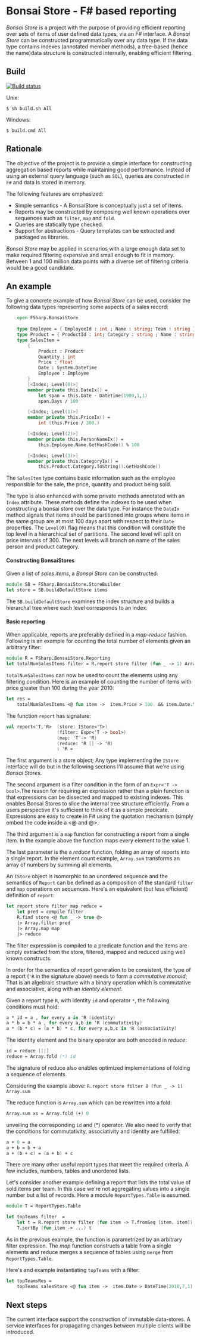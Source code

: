 Bonsai Store - F# based reporting
==============================================================
*Bonsai Store* is a project with the purpose of providing efficient reporting over sets of items of user defined data types, via an F# interface. A *Bonsai Store* can be constructed programmatically over any data type. If the data type contains indexes (annotated member methods), a tree-based (hence the name)data structure is constructed internally, enabling efficient filtering.

## Build ##
[![Build status](https://ci.appveyor.com/api/projects/status/6m12l77v5pn7re4e/branch/master?svg=true)](https://ci.appveyor.com/project/jobjo/bonsaistore/branch/master)

Unix:   
```
$ sh build.sh All
```
Windows:
```
$ build.cmd All
```

## Rationale  ##
The objective of the project is to provide a simple interface for constructing aggregation based reports while maintaining good performance. 
Instead of using an external query language (such as `SQL`), queries are constructed in `F#` and data is stored in memory.

The following features are emphasized:
* Simple semantics - A BonsaiStore is conceptually just a set of items.
* Reports may be constructed by composing well known operations over sequences such as  `filter`,   `map` and `fold`.
* Queries are statically type checked.
* Support for abstractions - Query templates can be extracted and packaged as libraries.

*Bonsai Store* may be applied in scenarios with a large enough data set to make required filtering expensive and small enough to fit in memory. Between 1 and 100 million data points with a diverse set of filtering criteria would be a good candidate.

## An example ##

To give a concrete example of how *Bonsai Store* can be used, consider the following data types representing some aspects of a sales record:

```fsharp
    open FSharp.BonsaiStore
    
    type Employee = { EmployeeId : int ; Name : string; Team : string }
    type Product = { ProductId : int; Category : string ; Name : string }
    type SalesItem = 
        {
            Product : Product
            Quantity : int
            Price : float
            Date : System.DateTime
            Employee : Employee 
        }
        [<Index; Level(0)>]
        member private this.DateIx() = 
            let span = this.Date - DateTime(1900,1,1)
            span.Days / 100

        [<Index; Level(1)>]
        member private this.PriceIx() = 
            int (this.Price / 300.)

        [<Index; Level(2)>]
        member private this.PersonNameIx() = 
            this.Employee.Name.GetHashCode() % 100

        [<Index; Level(3)>]
        member private this.CategoryIx() = 
            this.Product.Category.ToString().GetHashCode()
```

The `SalesItem` type contains basic information such as the employee responsible for the sale, the price, quantity and product being sold.

The type is also enhanced with some private methods annotated with an `Index` attribute. These methods define the indexes to be used when constructing a bonsai store over the data type. For instance the `DateIx` method signals that items should be partitioned into groups where items in the same group are at most 100 days apart with respect to their `Date` properties. The `Level(0)` flag means that this condition will constitute the top level in a hierarchical set of partitions. The second level will split on price intervals of 300. The next levels will branch on name of the sales person and product category.

#### Constructing BonsaiStores
Given a list of *sales items*, a *Bonsai Store* can be constructed:

```fsharp
module SB = FSharp.BonsaiStore.StoreBuilder
let store = SB.buildDefaultStore items
```
The `SB.buildDefaultStore` examines the index structure and builds a hierarchal tree where each level corresponds to an index.

#### Basic reporting
When applicable, reports are preferably defined in a *map-reduce* fashion. Following is an example for counting the total number of elements given an arbitrary filter:

```fsharp
module R = FSharp.BonsaiStore.Reporting
let totalNumSalesItems filter = R.report store filter (fun _ -> 1) Array.sum
```

`totalNumSalesItems` can now be used to count the elements using any filtering condition. Here is an example of counting the number of items with price greater than 100 during the year 2010:

```fsharp
let res =
    totalNumSalesItems <@ fun item ->  item.Price > 100. && item.Date.Year = 2010 @>
```
The function `report` has signature:

```fsharp
val report<'T,'R>  (store: IStore<'T>) 
                   (filter: Expr<'T -> bool>) 
                   (map: 'T -> 'R) 
                   (reduce: 'R [] -> 'R) 
                   : 'R =
```

The first argument is a store object; Any type implementing the `IStore` interface will do but in the following sections I'll assume that we're using *Bonsai Stores*.

The second argument is a filter condition in the form of an `Expr<'T -> bool>`.The reason for requiring an expression rather than a plain function is that expressions can be dissected and mapped to existing indexes. This enables Bonsai Stores to slice the internal tree structure efficiently. From a users perspective it's sufficient to think of it as a simple predicate. Expressions are easy to create in F# using the quotation mechanism (simply embed the code inside a <@ and @>.

The third argument is a `map` function for constructing a report from a single item. In the example above the function maps every element to the value 1. 

The last parameter is the a *reduce* function, folding an array of reports into a single report. In the element count example, `Array.sum` transforms an array of numbers by summing all elements.

An `IStore` object is isomorphic to an unordered sequence and the semantics of `Report` can be defined as a composition of the standard `filter` and `map` operations on sequences. Here's an equivalent (but less efficient) definition of `report`:

```fsharp
let report store filter map reduce = 
    let pred = compile filter
    R.find store <@ fun _ -> true @>
    |> Array.filter pred
    |> Array.map map 
    |> reduce
```
The filter expression is compiled to a predicate function and the items are simply extracted from the store, filtered, mapped and reduced using well known constructs.

In order for the semantics of report generation to be consistent, the type of a report (`'R` in the signature above) needs to form a *commutative monoid*; That is an algebraic structure with a binary operation which is commutative and associative, along with an *identity element*. 

Given a report type `R`, with identity `id` and operator `*`, the following conditions must hold:

```fsharp
a * id = a , for every a in 'R (identity)
a * b = b * a , for every a,b in 'R (commutativity)
a * (b * c) = (a * b) * c, for every a,b,c in 'R (associativity)
```
The identity element and the binary operator are both encoded in *reduce*:

```fsharp
id = reduce [||]
reduce = Array.fold (*) id
```
The signature of reduce also enables optimized implementations of folding a sequence of elements.

Considering the example above: `R.report store filter 0 (fun _ -> 1) Array.sum`

The reduce function is `Array.sum` which can be rewritten into a fold:

```fsharp
Array.sum xs = Array.fold (+) 0
```
unveiling the corresponding `id` and (*) operator. We also need to verify  that the conditions for commutativity, associativity and identity are fulfilled:

```fsharp
a + 0 = a
a + b = b + a
a + (b + c) = (a + b) + c
```
There are many other useful report types that meet the required criteria. A few includes, numbers, tables and unordered lists.

Let's consider another example defining a report that lists the total value of sold items per team. In this case we're not aggregating values into a single number but a list of records. Here a module `ReportTypes.Table` is assumed.

```fsharp
module T = ReportTypes.Table

let topTeams filter  =
    let t = R.report store filter (fun item -> T.fromSeq [item. item]) T.merge
    T.sortBy (fun item -> ...) t
```
As in the previous example, the function is parametrized by an arbitrary filter expression. The *map* function constructs a table from a single elements and reduce merges a sequence of tables using `merge` from `ReportTypes.Table`.

Here's and example instantiating `topTeams` with a filter:

```fsharp
let topTeamsRes =
    topTeams salesStore <@ fun item ->  item.Date > DateTime(2010,7,1) && item.Price > 200 && item.Price < 500 @>
```

## Next steps
The current interface support the construction of immutable data-stores. A service interfaces for propagating changes between multiple clients will be introduced.
